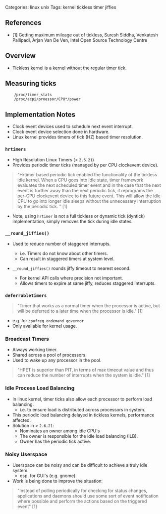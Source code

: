 Categories: linux
            unix
Tags: kernel
      tickless
      timer
      jiffies

## References ##

- [1]     Getting maximum mileage out of tickless, Suresh Siddha, Venkatesh Pallipadi, Arjan Van De Ven, Intel Open Source Technology Centre

## Overview ##

- Tickless kernel is a kernel without the regular timer tick.

## Measuring ticks ##

        /proc/timer_stats
        /proc/acpi/proessor/CPU*/power

## Implementation Notes ##

- Clock event devices used to schedule next event interrupt.
- Clock event device selection done in hardware.
- Linux kernel provides timers of tick (HZ) based timer resolution.

### `hrtimers` ###

- High Resolution Linux Timers (> `2.6.21`)
- Provides periodic timer ticks (managed by per CPU clockevent device).

> "Hrtimer based periodic tick enabled the functionality of the tickless idle kernel.
> When a CPU goes into idle state, timer framework evaluates the next scheduled timer event
> and in the case that the next event is further away than the next periodic tick, it 
> reprograms the per-CPU clockevent device to this future event. This will allow
> the idle CPU to go into longer idle sleeps without the unnecessary interruption by the periodic tick. " [1]

- Note, using `hrtimer` is not a full tickless or dynamic tick (dyntick) implementation, simply removes the tick during idle states.


### `__round_jiffies()` ###

- Used to reduce number of staggered interrupts.
  - i.e. Timers do not know about other timers.
  - Can result in staggered timers at system level.

- `__round_jiffies()` rounds jiffy timeout to nearest second.
  - For kernel API calls where precision not important.
  - Allows timers to expire at same jiffy, reduces staggered interrupts.

### `deferrabletimers`

> "Timer that works as a normal timer when the processor is active, but will be deferred to a later time when the processor is idle." [1]

- e.g. for `cpufreq ondemand governor`
- Only available for kernel usage.

### Broadcast Timers ###

- Always working timer.
- Shared across a pool of processors.
- Used to wake up any processor in the pool.

> "HPET is superior than PIT, in terms of max timeout value and thus can reduce the number of interrupts when the system is idle." [1]

### Idle Process Load Balancing ###

- In linux kernel, timer ticks also allow each processor to perform load balancing.
  - i.e. to ensure load is distributed across processors in system.
- This periodic load balancing delayed in tickless kernels, performance affected.
- Solution in > `2.6.21`:
  - Nominates an owner among idle CPU's
  - The owner is responsible for the idle load balancing (ILB).
  - Owner has the periodic tick active.

### Noisy Userspace ###

- Userspace can be noisy and can be difficult to achieve a truly idle system.
  - esp. for GUI's (e.g. gnome).
- Work is being done to improve the situation:

> "Instead of polling periodically for checking for status changes, 
> applications and daemons should use some sort of event notification where possible and perform the actions based on the triggered event" [1]
